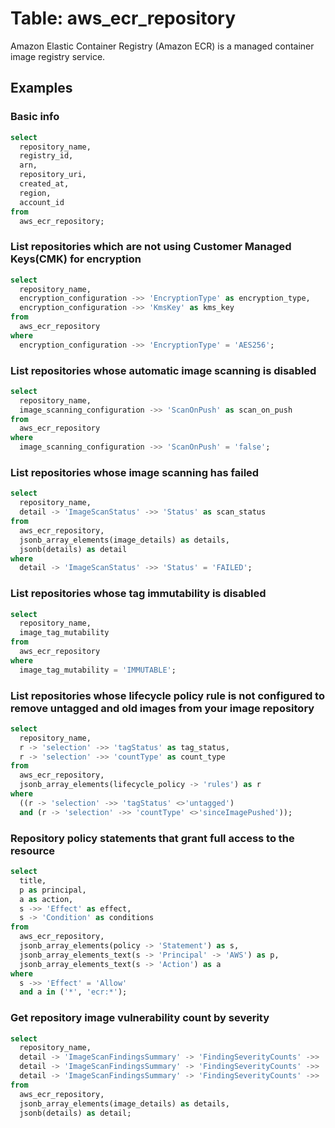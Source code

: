 # Table: aws_ecr_repository

Amazon Elastic Container Registry (Amazon ECR) is a managed container image registry service.

## Examples

### Basic info

```sql
select
  repository_name,
  registry_id,
  arn,
  repository_uri,
  created_at,
  region,
  account_id
from
  aws_ecr_repository;
```


### List repositories which are not using Customer Managed Keys(CMK) for encryption

```sql
select
  repository_name,
  encryption_configuration ->> 'EncryptionType' as encryption_type,
  encryption_configuration ->> 'KmsKey' as kms_key
from
  aws_ecr_repository
where
  encryption_configuration ->> 'EncryptionType' = 'AES256';
```


### List repositories whose automatic image scanning is disabled

```sql
select
  repository_name,
  image_scanning_configuration ->> 'ScanOnPush' as scan_on_push
from
  aws_ecr_repository
where
  image_scanning_configuration ->> 'ScanOnPush' = 'false';
```


### List repositories whose image scanning has failed

```sql
select
  repository_name,
  detail -> 'ImageScanStatus' ->> 'Status' as scan_status
from
  aws_ecr_repository,
  jsonb_array_elements(image_details) as details,
  jsonb(details) as detail
where
  detail -> 'ImageScanStatus' ->> 'Status' = 'FAILED';
```


### List repositories whose tag immutability is disabled

```sql
select
  repository_name,
  image_tag_mutability
from
  aws_ecr_repository
where
  image_tag_mutability = 'IMMUTABLE';
```


### List repositories whose lifecycle policy rule is not configured to remove untagged and old images from your image repository

```sql
select
  repository_name,
  r -> 'selection' ->> 'tagStatus' as tag_status,
  r -> 'selection' ->> 'countType' as count_type
from
  aws_ecr_repository,
  jsonb_array_elements(lifecycle_policy -> 'rules') as r
where
  ((r -> 'selection' ->> 'tagStatus' <>'untagged')
  and (r -> 'selection' ->> 'countType' <>'sinceImagePushed'));
```


### Repository policy statements that grant full access to the resource

```sql
select
  title,
  p as principal,
  a as action,
  s ->> 'Effect' as effect,
  s -> 'Condition' as conditions
from
  aws_ecr_repository,
  jsonb_array_elements(policy -> 'Statement') as s,
  jsonb_array_elements_text(s -> 'Principal' -> 'AWS') as p,
  jsonb_array_elements_text(s -> 'Action') as a
where
  s ->> 'Effect' = 'Allow'
  and a in ('*', 'ecr:*');
```


### Get repository image vulnerability count by severity

```sql
select
  repository_name,
  detail -> 'ImageScanFindingsSummary' -> 'FindingSeverityCounts' ->> 'INFORMATIONAL' as informational_severity_counts,
  detail -> 'ImageScanFindingsSummary' -> 'FindingSeverityCounts' ->> 'LOW' as low_severity_counts,
  detail -> 'ImageScanFindingsSummary' -> 'FindingSeverityCounts' ->> 'MEDIUM' as medium_severity_counts
from
  aws_ecr_repository,
  jsonb_array_elements(image_details) as details,
  jsonb(details) as detail;
```
